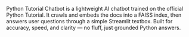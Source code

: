 Python Tutorial Chatbot is a lightweight AI chatbot trained on the official Python Tutorial. It crawls and embeds the docs into a FAISS index, then answers user questions through a simple Streamlit textbox. Built for accuracy, speed, and clarity — no fluff, just grounded Python answers.
